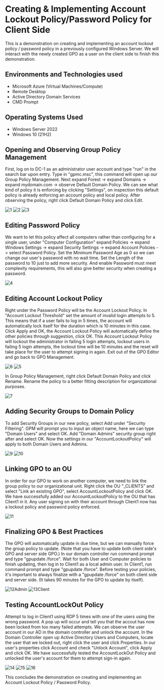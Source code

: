 
<h1>Creating & Implementing Account Lockout Policy/Password Policy for Client Side</h1>
<p>
  This is a demonstration on creating and implementing an account lockout policy / password policy in a previously configured Windows Server. We will interact with the newly created GPO as a user on the client side to finish this demonstration.
</p>
<p>
<h2>Environments and Technologies used</h2>
  
  - Microsoft Azure (Virtual Machines/Compute)
  - Remote Desktop
  - Active Directory Domain Services
  - CMD Prompt
</p>

<h2>Operating Systems Used </h2>

- Windows Server 2022
- Windows 10 (21H2)

<h2>Opening and Observing Group Policy Management</h2>

First, log on to DC-1 as an administrator user account and type "run" in the search bar upon entry. Type in "gpmc.msc", this command will open up our Group Policy Management. Next expand Forest -> expand Domains -> expand mydomain.com -> observe Default Domain Policy. We can see what kind of policy it is enforcing by clicking "Settings", on inspection this default policy is already enforcing an account policy and local policy. After observing the policy, right click Default Domain Policy and click Edit.

  ![1](https://github.com/user-attachments/assets/0472b355-55b1-49e9-a18e-841e9681ef0d)
  ![2](https://github.com/user-attachments/assets/c37da3a5-073a-4969-8a3b-8031d34ab8ec)
  ![3](https://github.com/user-attachments/assets/197cf42c-9e43-4864-baa2-6d095f9adae3)

<h2>Editing Password Policy</h2>

We want to let this policy affect all computers rather than configuring for a single user, under "Computer Configuration" expand Policies -> expand Windows Settings -> expand Security Settings -> expand Account Policies -> select Password Policy. Set the Minimum Password Age as 0 so we can change our user's password with no wait time. Set the Length of the password to 10 just to add more security. And enable Password must meet complexity requirements, this will also give better security when creating a password.

![4](https://github.com/user-attachments/assets/633018cc-164c-4d0d-9b03-f2b0caa486fb)

<h2>Editing Account Lockout Policy</h2>

Right under the Password Policy will be the Account Lockout Policy. In "Account Lockout Threshold" set the amount of invalid login attempts to 5. This means that if a user fails to log in 5 times, the account will automatically lock itself for the duration which is 10 minutes in this case. Click Apply and OK, the Account Lockout Policy will automatically define the other policies through suggestion, click OK. This Account Lockout Policy will lockout the administrator in failing 5 login attempts, lockout users in failing 5 login attempts, the lockout time will be 10 minutes and the reset will take place for the user to attempt signing in again. Exit out of the GPO Editor and go back to GPO Management.

![6](https://github.com/user-attachments/assets/2d7ecab3-e72c-41c7-8b91-101cdf398525)
![5](https://github.com/user-attachments/assets/bd8cac95-a792-433b-951b-f088aaa35a31)

In Group Policy Management, right click Default Domain Policy and click Rename. Rename the policy to a better fitting description for organizational purposes.

![7](https://github.com/user-attachments/assets/205e06a5-e295-47f4-819c-bdf07b0cecb3)

<h2>Adding Security Groups to Domain Policy</h2>

To add Security Groups in our new policy, select Add under "Security Filtering". GPM will prompt you to input an object name, here we can type "Domain Users" and select OK. Add "Domain Admins" security group right after and select OK. Now the settings in our "AccountLockoutPolicy" will apply to both Domain Users and Admins.

![9](https://github.com/user-attachments/assets/45361c5b-ad19-44e1-8df1-8b0502032196)
![10](https://github.com/user-attachments/assets/9bfa9c5a-3880-4975-81ae-f15f50cd9345)

<h2>Linking GPO to an OU</h2>

In order for our GPO to work on another computer, we need to link the group policy to our organizational unit. Right click the OU "_CLIENTS" and select "Link an existing GPO", select AccountLockoutPolicy and click OK. We have successfully added our AccountLockoutPolicy to the OU that has Client1 in it. Any user signing on with their account through Client1 now has a lockout policy and password policy enforced.

![11](https://github.com/user-attachments/assets/8991be51-2167-4172-8962-24500b51fa27)

<h2>Finalizing GPO & Best Practices</h2>

The GPO will automatically update in due time, but we can manually force the group policy to update. (Note that you have to update both client side's GPO and server side GPO.) In our domain controller run command prompt and type "gpupdate /force". Wait for both User and Computer policies to finish updating, then log in to Client1 as a local admin user. In Client1, run command prompt and type "gpupdate /force". Before testing your policies, it's important to always finalize with a "gpupdate /force" on both client side and server side. (It takes 90 minutes for the GPO to update by itself).

![12Admin](https://github.com/user-attachments/assets/f3c3d317-5215-4f66-bb62-8f6a83be0cc1)
![13Client](https://github.com/user-attachments/assets/33ffb879-0f8f-48fa-8690-725aad7c2f5b)

<h2>Testing AccountLockOut Policy</h2>

Attempt to log in Client1 using RDP 5 times with one of the users using the wrong password. A pop up will occur and tell you that the accout has now been locked from too many failed attempts. We can observe the user account in our AD in the domain controller and unlock the account. In the Domain Controller open up Active Directory Users and Computers, locate the user that we locked out, right click the user and click Properties. In our user's properties click Account and check "Unlock Account", click Apply and click OK. We have successfully tested the AccountLockOut Policy and unlocked the user's account for them to attempt sign-in again.

![14](https://github.com/user-attachments/assets/c38e5fca-0c42-40f7-8d68-5eaf7b7be26d)
![15](https://github.com/user-attachments/assets/e6f39a87-bd08-40a6-9d4a-ae5ea38feb8d)
![16](https://github.com/user-attachments/assets/0cb463b2-e498-4cf5-bcdc-f7258cdd39c5)

This concludes the demonstration on creating and implementing an Account Lockout Policy / Password Policy.




</p>
